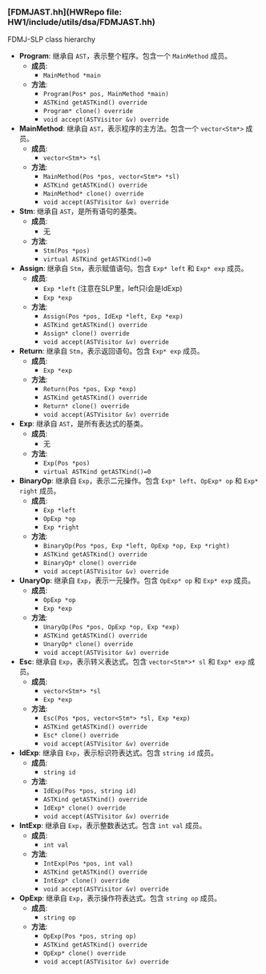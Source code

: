 ### [FDMJAST.hh](HWRepo file: HW1/include/utils/dsa/FDMJAST.hh)

FDMJ-SLP class hierarchy

- **Program**: 继承自 `AST`，表示整个程序。包含一个 `MainMethod` 成员。
  - **成员**:
    - `MainMethod *main`
  - **方法**:
    - `Program(Pos* pos, MainMethod *main)`
    - `ASTKind getASTKind() override`
    - `Program* clone() override`
    - `void accept(ASTVisitor &v) override`
- **MainMethod**: 继承自 `AST`，表示程序的主方法。包含一个 `vector<Stm*>` 成员。
  - **成员**:
    - `vector<Stm*> *sl`
  - **方法**:
    - `MainMethod(Pos *pos, vector<Stm*> *sl)`
    - `ASTKind getASTKind() override`
    - `MainMethod* clone() override`
    - `void accept(ASTVisitor &v) override`
- **Stm**: 继承自 `AST`，是所有语句的基类。
  - **成员**:
    - 无
  - **方法**:
    - `Stm(Pos *pos)`
    - `virtual ASTKind getASTKind()=0`
- **Assign**: 继承自 `Stm`，表示赋值语句。包含 `Exp* left` 和 `Exp* exp` 成员。
  - **成员**:
    - `Exp *left` (注意在SLP里，left只i会是IdExp)
    - `Exp *exp`
  - **方法**:
    - `Assign(Pos *pos, IdExp *left, Exp *exp)`
    - `ASTKind getASTKind() override`
    - `Assign* clone() override`
    - `void accept(ASTVisitor &v) override`
- **Return**: 继承自 `Stm`，表示返回语句。包含 `Exp* exp` 成员。
  - **成员**:
    - `Exp *exp`
  - **方法**:
    - `Return(Pos *pos, Exp *exp)`
    - `ASTKind getASTKind() override`
    - `Return* clone() override`
    - `void accept(ASTVisitor &v) override`
- **Exp**: 继承自 `AST`，是所有表达式的基类。
  - **成员**:
    - 无
  - **方法**:
    - `Exp(Pos *pos)`
    - `virtual ASTKind getASTKind()=0`
- **BinaryOp**: 继承自 `Exp`，表示二元操作。包含 `Exp* left`、`OpExp* op` 和 `Exp* right` 成员。
  - **成员**:
    - `Exp *left`
    - `OpExp *op`
    - `Exp *right`
  - **方法**:
    - `BinaryOp(Pos *pos, Exp *left, OpExp *op, Exp *right)`
    - `ASTKind getASTKind() override`
    - `BinaryOp* clone() override`
    - `void accept(ASTVisitor &v) override`
- **UnaryOp**: 继承自 `Exp`，表示一元操作。包含 `OpExp* op` 和 `Exp* exp` 成员。
  - **成员**:
    - `OpExp *op`
    - `Exp *exp`
  - **方法**:
    - `UnaryOp(Pos *pos, OpExp *op, Exp *exp)`
    - `ASTKind getASTKind() override`
    - `UnaryOp* clone() override`
    - `void accept(ASTVisitor &v) override`
- **Esc**: 继承自 `Exp`，表示转义表达式。包含 `vector<Stm*>* sl` 和 `Exp* exp` 成员。
  - **成员**:
    - `vector<Stm*> *sl`
    - `Exp *exp`
  - **方法**:
    - `Esc(Pos *pos, vector<Stm*> *sl, Exp *exp)`
    - `ASTKind getASTKind() override`
    - `Esc* clone() override`
    - `void accept(ASTVisitor &v) override`
- **IdExp**: 继承自 `Exp`，表示标识符表达式。包含 `string id` 成员。
  - **成员**:
    - `string id`
  - **方法**:
    - `IdExp(Pos *pos, string id)`
    - `ASTKind getASTKind() override`
    - `IdExp* clone() override`
    - `void accept(ASTVisitor &v) override`
- **IntExp**: 继承自 `Exp`，表示整数表达式。包含 `int val` 成员。
  - **成员**:
    - `int val`
  - **方法**:
    - `IntExp(Pos *pos, int val)`
    - `ASTKind getASTKind() override`
    - `IntExp* clone() override`
    - `void accept(ASTVisitor &v) override`
- **OpExp**: 继承自 `Exp`，表示操作符表达式。包含 `string op` 成员。
  - **成员**:
    - `string op`
  - **方法**:
    - `OpExp(Pos *pos, string op)`
    - `ASTKind getASTKind() override`
    - `OpExp* clone() override`
    - `void accept(ASTVisitor &v) override`
